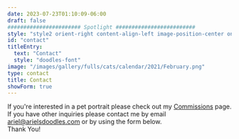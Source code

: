 ```yaml
---
date: 2023-07-23T01:10:09-06:00
draft: false
####################### Spotlight #########################
style: "style2 orient-right content-align-left image-position-center onscroll-image-fade-in"
id: "contact"
titleEntry:
  text: "Contact"
  style: "doodles-font"
image: "/images/gallery/fulls/cats/calendar/2021/February.png"
type: contact
title: Contact
showForm: true
---
```


<p>If you're interested in a pet portrait please check out my <a href="/commissions">Commissions</a> page. If you have other inquiries please contact me by email<a href="mailto:ariel@arielsdoodles.com"> ariel@arielsdoodles.com</a> or by using the form below.  
 <br>Thank You!</p>
